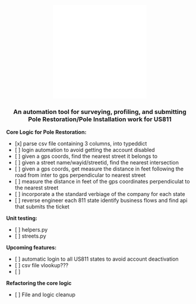 <div align="center">

  <picture>
    <source media="(prefers-color-scheme: light)" srcset="/docs/811_logo_light.svg">
    <img src="/docs/811_logo_light.svg" width="50%" height="50%" alt="811 Logo">
  </picture>

  <h3>
    An automation tool for surveying, profiling, and submitting Pole Restoration/Pole Installation work for US811
  </h3>
</div>

<p><strong>Core Logic for Pole Restoration:</strong></p>
<ul>
    <li>[x] parse csv file containing 3 columns, into typeddict
    <li>[ ] login automation to avoid getting the account disabled</li>
    <li>[ ] given a gps coords, find the nearest street it belongs to
    <li>[ ] given a street name/wayid/streetid, find the nearest intersection
    <li>[ ] given a gps coords, get measure the distance in feet following the road from inter to gps perpendicular to nearest street 
    <li>[ ] measure the distance in feet of the gps coordinates perpendiculat to the nearest street
    <li>[ ] incorporate a the standard verbiage of the company for each state
    <li>[ ] reverse engineer each 811 state identify business flows and find api that submits the ticket
</ul>

<p><strong>Unit testing:</strong></p>
<ul>
    <li>[ ] helpers.py
    <li>[ ] streets.py
</ul>

<p><strong>Upcoming features:</strong></p>
<ul>
    <li>[ ] automatic login to all US811 states to avoid account deactivation
    <li>[ ] csv file vlookup???
    <li>[ ]  
</ul>


<p><strong>Refactoring the core logic</strong></p>
<ul>
    <li>[ ] File and logic cleanup 
 
</ul>






